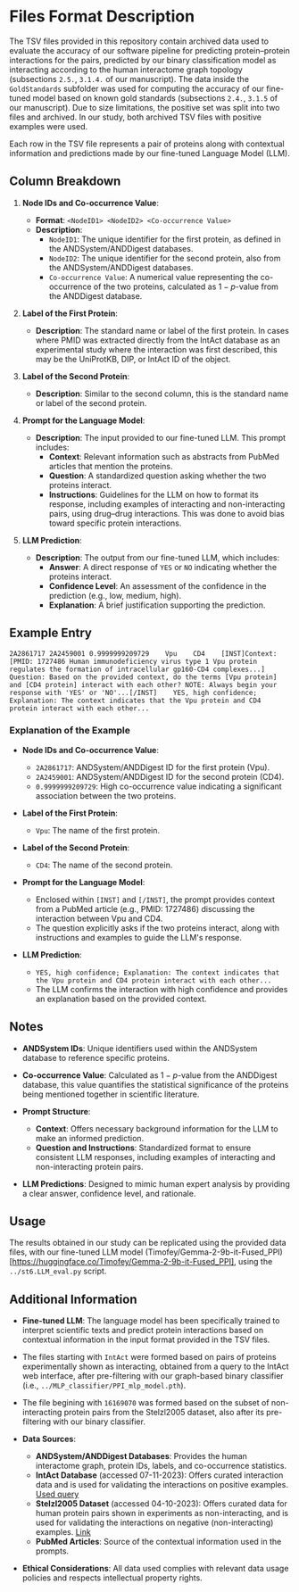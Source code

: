 # Files Format Description

The TSV files provided in this repository contain archived data used to evaluate the accuracy of our software pipeline for predicting protein–protein interactions for the pairs, predicted by our binary classification model as interacting according to the human interactome graph topology (subsections `2.5.`, `3.1.4.` of our manuscript). The data inside the `GoldStandards` subfolder was used for computing the accuracy of our fine-tuned model based on known gold standards (subsections `2.4.`, `3.1.5` of our manuscript). Due to size limitations, the positive set was split into two files and archived. In our study, both archived TSV files with positive examples were used.

Each row in the TSV file represents a pair of proteins along with contextual information and predictions made by our fine-tuned Language Model (LLM).

## Column Breakdown

1. **Node IDs and Co-occurrence Value**:
   - **Format**: `<NodeID1> <NodeID2> <Co-occurrence Value>`
   - **Description**:
     - `NodeID1`: The unique identifier for the first protein, as defined in the ANDSystem/ANDDigest databases.
     - `NodeID2`: The unique identifier for the second protein, also from the ANDSystem/ANDDigest databases.
     - `Co-occurrence Value`: A numerical value representing the co-occurrence of the two proteins, calculated as $1 - p\text{-value}$ from the ANDDigest database.

2. **Label of the First Protein**:
   - **Description**: The standard name or label of the first protein. In cases where PMID was extracted directly from the IntAct database as an experimental study where the interaction was first described, this may be the UniProtKB, DIP, or IntAct ID of the object.

3. **Label of the Second Protein**:
   - **Description**: Similar to the second column, this is the standard name or label of the second protein.

4. **Prompt for the Language Model**:
   - **Description**: The input provided to our fine-tuned LLM. This prompt includes:
     - **Context**: Relevant information such as abstracts from PubMed articles that mention the proteins.
     - **Question**: A standardized question asking whether the two proteins interact.
     - **Instructions**: Guidelines for the LLM on how to format its response, including examples of interacting and non-interacting pairs, using drug–drug interactions. This was done to avoid bias toward specific protein interactions. 

5. **LLM Prediction**:
   - **Description**: The output from our fine-tuned LLM, which includes:
     - **Answer**: A direct response of `YES` or `NO` indicating whether the proteins interact.
     - **Confidence Level**: An assessment of the confidence in the prediction (e.g., low, medium, high).
     - **Explanation**: A brief justification supporting the prediction.

## Example Entry

```
2A2861717 2A2459001 0.9999999209729    Vpu    CD4    [INST]Context: [PMID: 1727486 Human immunodeficiency virus type 1 Vpu protein regulates the formation of intracellular gp160-CD4 complexes...] Question: Based on the provided context, do the terms [Vpu protein] and [CD4 protein] interact with each other? NOTE: Always begin your response with 'YES' or 'NO'...[/INST]    YES, high confidence; Explanation: The context indicates that the Vpu protein and CD4 protein interact with each other...
```

### Explanation of the Example

- **Node IDs and Co-occurrence Value**:
  - `2A2861717`: ANDSystem/ANDDigest ID for the first protein (Vpu).
  - `2A2459001`: ANDSystem/ANDDigest ID for the second protein (CD4).
  - `0.9999999209729`: High co-occurrence value indicating a significant association between the two proteins.

- **Label of the First Protein**:
  - `Vpu`: The name of the first protein.

- **Label of the Second Protein**:
  - `CD4`: The name of the second protein.

- **Prompt for the Language Model**:
  - Enclosed within `[INST]` and `[/INST]`, the prompt provides context from a PubMed article (e.g., PMID: 1727486) discussing the interaction between Vpu and CD4.
  - The question explicitly asks if the two proteins interact, along with instructions and examples to guide the LLM's response.

- **LLM Prediction**:
  - `YES, high confidence; Explanation: The context indicates that the Vpu protein and CD4 protein interact with each other...`
  - The LLM confirms the interaction with high confidence and provides an explanation based on the provided context.

## Notes

- **ANDSystem IDs**: Unique identifiers used within the ANDSystem database to reference specific proteins.

- **Co-occurrence Value**: Calculated as $1 - p\text{-value}$ from the ANDDigest database, this value quantifies the statistical significance of the proteins being mentioned together in scientific literature.

- **Prompt Structure**:
  - **Context**: Offers necessary background information for the LLM to make an informed prediction.
  - **Question and Instructions**: Standardized format to ensure consistent LLM responses, including examples of interacting and non-interacting protein pairs.

- **LLM Predictions**: Designed to mimic human expert analysis by providing a clear answer, confidence level, and rationale.

## Usage

The results obtained in our study can be replicated using the provided data files, with our fine-tuned LLM model (Timofey/Gemma-2-9b-it-Fused_PPI)[https://huggingface.co/Timofey/Gemma-2-9b-it-Fused_PPI], using the `../st6.LLM_eval.py` script.

## Additional Information

- **Fine-tuned LLM**: The language model has been specifically trained to interpret scientific texts and predict protein interactions based on contextual information in the input format provided in the TSV files.

- The files starting with `IntAct` were formed based on pairs of proteins experimentally shown as interacting, obtained from a query to the IntAct web interface, after pre-filtering with our graph-based binary classifier (i.e., `../MLP_classifier/PPI_mlp_model.pth`).
- The file begining with `16169070` was formed based on the subset of non-interacting protein pairs from the Stelzl2005 dataset, also after its pre-filtering with our binary classifier.  

- **Data Sources**:
  - **ANDSystem/ANDDigest Databases**: Provides the human interactome graph, protein IDs, labels, and co-occurrence statistics.
  - **IntAct Database** (accessed 07-11-2023): Offers curated interaction data and is used for validating the interactions on positive examples. [Used query](https://www.ebi.ac.uk/intact/search?query=species:9606&interactorTypesFilter=protein&interactionTypesFilter=physical%20association,direct%20interaction&interactionHostOrganismsFilter=Homo%20sapiens)
  - **Stelzl2005 Dataset** (accessed 04-10-2023): Offers curated data for human protein pairs shown in experiments as non-interacting, and is used for validating the interactions on negative (non-interacting) examples. [Link](http://www.russelllab.org/negatives/)
  - **PubMed Articles**: Source of the contextual information used in the prompts.

- **Ethical Considerations**: All data used complies with relevant data usage policies and respects intellectual property rights.
